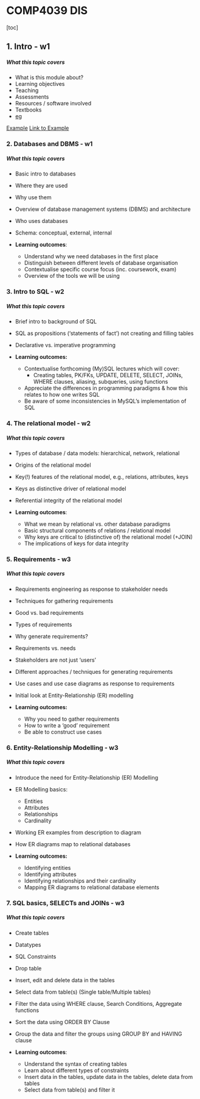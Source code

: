 # COMP4039 DIS

[toc]

## 1. Intro - **w1**

##### What this topic covers

- What is this module about?
- Learning objectives
- Teaching
- Assessments
- Resources / software involved
- Textbooks
- <a href="https://www.google.com">eg</a> 

<a href="https://www.google.com">Example</a>
​    <a href="https://www.google.com">Link to Example</a>



### 2. Databases and DBMS - **w1**
##### What this topic covers

- Basic intro to databases
- Where they are used
- Why use them
- Overview of database management systems (DBMS) and architecture
- Who uses databases
- Schema: conceptual, external, internal

- **Learning outcomes**:
	- Understand why we need databases in the first place
	- Distinguish between different levels of database organisation
	- Contextualise specific course focus (inc. coursework, exam)
	- Overview of the tools we will be using

### 3. Intro to SQL - **w2**
##### What this topic covers

- Brief intro to background of SQL
- SQL as propositions (‘statements of fact’) not creating and filling tables
- Declarative vs. imperative programming

- **Learning outcomes:**
	- Contextualise forthcoming (My)SQL lectures which will cover:
		- Creating tables, PK/FKs, UPDATE, DELETE, SELECT, JOINs, WHERE clauses, aliasing, subqueries, using functions
	- Appreciate the differences in programming paradigms & how this relates to how one writes SQL
	- Be aware of some inconsistencies in MySQL’s implementation of SQL

### 4. The relational model - **w2**
##### What this topic covers

- Types of database / data models: hierarchical, network, relational
- Origins of the relational model
- Key(!) features of the relational model, e.g., relations, attributes, keys
- Keys as distinctive driver of relational model
- Referential integrity of the relational model

- **Learning outcomes**:
	- What we mean by relational vs. other database paradigms
	- Basic structural components of relations / relational model
	- Why keys are critical to (distinctive of) the relational model (+JOIN)
	- The implications of keys for data integrity

### 5. Requirements - **w3**
##### What this topic covers

- Requirements engineering as response to stakeholder needs
- Techniques for gathering requirements
- Good vs. bad requirements
- Types of requirements
- Why generate requirements?
- Requirements vs. needs
- Stakeholders are not just ‘users’
- Different approaches / techniques for generating requirements
- Use cases and use case diagrams as response to requirements
- Initial look at Entity-Relationship (ER) modelling

- **Learning outcomes:**
	- Why you need to gather requirements
	- How to write a ‘good’ requirement
	- Be able to construct use cases

### 6. Entity-Relationship Modelling - **w3**
##### What this topic covers

- Introduce the need for Entity-Relationship (ER) Modelling
- ER Modelling basics:
	- Entities
	- Attributes
	- Relationships
	- Cardinality
- Working ER examples from description to diagram
- How ER diagrams map to relational databases

- **Learning outcomes:**
	- Identifying entities
	- Identifying attributes
	- Identifying relationships and their cardinality
	- Mapping ER diagrams to relational database elements

### 7. SQL basics, SELECTs and JOINs - **w3**
##### What this topic covers

- Create tables
- Datatypes
- SQL Constraints 
- Drop table
- Insert, edit and delete data in the tables
- Select data from table(s) (Single table/Multiple tables)
- Filter the data using WHERE clause, Search Conditions, Aggregate functions
- Sort the data using ORDER BY Clause
- Group the data and filter the groups using GROUP BY and HAVING clause

- **Learning outcomes**:
	- Understand the syntax of creating tables
	- Learn about different types of constraints 
	- Insert data in the tables, update data in the tables, delete data from tables
	- Select data from table(s) and filter it